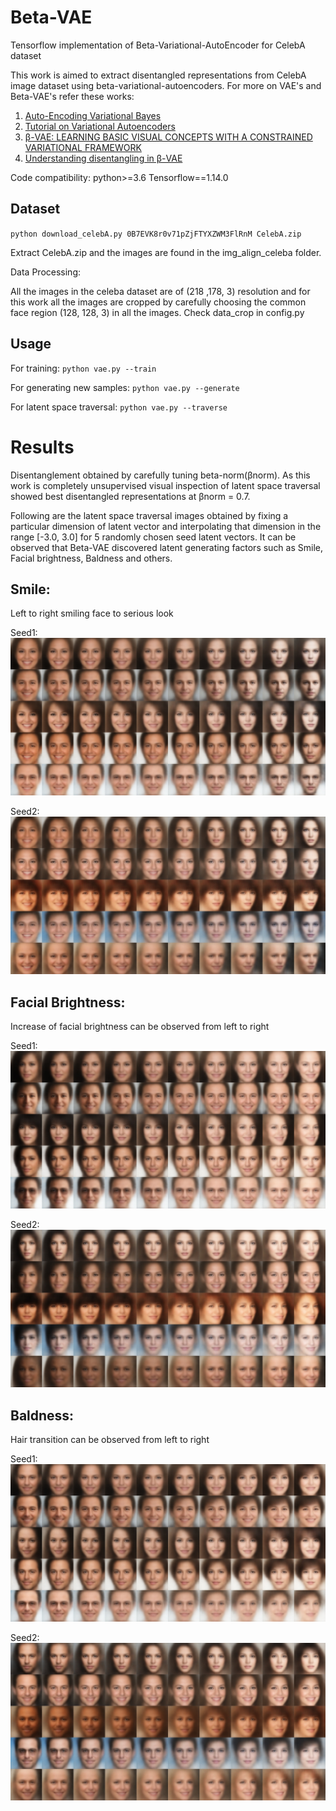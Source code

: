 # Beta-VAE
Tensorflow implementation of Beta-Variational-AutoEncoder for CelebA dataset

This work is aimed to extract disentangled representations from CelebA image dataset using beta-variational-autoencoders.
For more on VAE's and Beta-VAE's refer these works:

1. [Auto-Encoding Variational Bayes](https://arxiv.org/pdf/1312.6114.pdf)
2. [Tutorial on Variational Autoencoders](https://arxiv.org/pdf/1606.05908.pdf)
3. [β-VAE: LEARNING BASIC VISUAL CONCEPTS WITH A CONSTRAINED VARIATIONAL FRAMEWORK](https://openreview.net/pdf?id=Sy2fzU9gl)
4. [Understanding disentangling in β-VAE](https://arxiv.org/pdf/1804.03599.pdf)

Code compatibility:
python>=3.6
Tensorflow==1.14.0

## Dataset

`python download_celebA.py 0B7EVK8r0v71pZjFTYXZWM3FlRnM CelebA.zip`

Extract CelebA.zip and the images are found in the img_align_celeba folder.

Data Processing:

All the images in the celeba dataset are of (218 ,178, 3) resolution and for this work all the images are cropped by carefully choosing the common face region (128, 128, 3) in all the images. Check data_crop in config.py

## Usage

For training:
`python vae.py --train`

For generating new samples:
`python vae.py --generate`

For latent space traversal:
`python vae.py --traverse`

# Results

Disentanglement obtained by carefully tuning beta-norm(βnorm). As this work is completely unsupervised visual inspection of latent space traversal showed best disentangled representations at βnorm = 0.7.

Following are the latent space traversal images obtained by fixing a particular dimension of latent vector and interpolating that dimension in the range [-3.0, 3.0]  for 5 randomly chosen seed latent vectors. It can be observed that Beta-VAE discovered latent generating factors such as Smile, Facial brightness, Baldness and others.

## Smile:
Left to right smiling face to serious look

Seed1:
![smile-seed1](results/traverse_latentdim4_seed1.jpg)

Seed2:
![smile-seed2](results/traverse_latentdim4_seed2.jpg)

## Facial Brightness:
Increase of facial brightness can be observed from left to right

Seed1:
![brightness-seed1](results/traverse_latentdim1_seed1.jpg)

Seed2:
![brightness-seed2](results/traverse_latentdim1_seed2.jpg)

## Baldness:
Hair transition can be observed from left to right

Seed1:
![baldness-seed1](results/traverse_latentdim24_seed1.jpg)

Seed2:
![baldness-seed2](results/traverse_latentdim24_seed2.jpg)
